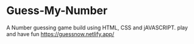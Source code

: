 # Guess-My-Number

A Number guessing game build using HTML, CSS and jAVASCRIPT.
play and have fun https://guessnow.netlify.app/ 
